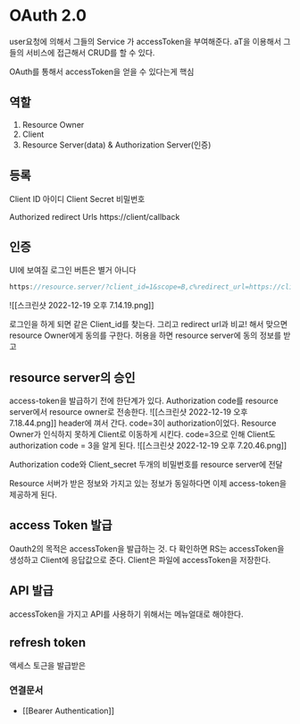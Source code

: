 ---
---

# OAuth 2.0

user요청에 의해서 그들의 Service 가 accessToken을 부여해준다. aT을 이용해서 그들의 서비스에 접근해서 CRUD를 할 수 있다.

OAuth를 통해서 accessToken을 얻을 수 있다는게 핵심

## 역할
1. Resource Owner  
2. Client
3. Resource Server(data) & Authorization Server(인증)

## 등록
Client ID 아이디
Client Secret 비밀번호

Authorized redirect Urls https://client/callback 

## 인증 
UI에 보여질 로그인 버튼은 별거 아니다 
```js
https://resource.server/?client_id=1&scope=B,c%redirect_url=https://client/callback
```
![[스크린샷 2022-12-19 오후 7.14.19.png]]

로그인을 하게 되면 같은 Client_id를 찾는다. 그리고 redirect url과 비교! 해서 맞으면 resource Owner에게 동의를 구한다. 허용을 하면 resource server에 동의 정보를 받고 


## resource server의 승인
access-token을 발급하기 전에 한단계가 있다. Authorization code를 resource server에서 resource owner로 전송한다. 
![[스크린샷 2022-12-19 오후 7.18.44.png]] 
header에 껴서 간다.  code=3이 authorization이었다. Resource Owner가 인식하지 못하게 Client로 이동하게 시킨다. code=3으로 인해 Client도 authorization code = 3을 알게 된다. 
![[스크린샷 2022-12-19 오후 7.20.46.png]]

Authorization code와 Client_secret 두개의 비밀번호를 resource server에 전달

Resource 서버가 받은 정보와 가지고 있는 정보가 동일하다면 이제 access-token을 제공하게 된다. 


## access Token 발급
Oauth2의 목적은 accessToken을 발급하는 것. 
다 확인하면 RS는 accessToken을 생성하고 Client에 응답값으로 준다. 
Client은 파일에 accessToken을 저장한다. 


## API 발급
accessToken을 가지고 API를 사용하기 위해서는 메뉴얼대로 해야한다. 



## refresh token 
액세스 토근을 발급받은 



### 연결문서
- [[Bearer Authentication]]
